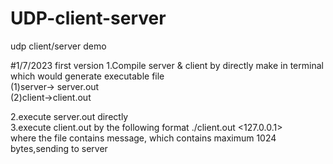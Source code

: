 # UDP-client-server
udp client/server demo

#1/7/2023 first version
1.Compile server & client by directly make in terminal which would generate executable file  
  (1)server-> server.out  
  (2)client->client.out  
    
2.execute server.out directly  
3.execute client.out by the following format ./client.out <127.0.0.1> <filename>  
  where the file contains message, which contains maximum 1024 bytes,sending to server  
